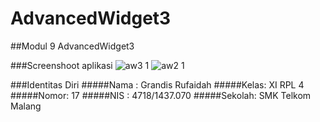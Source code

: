 # AdvancedWidget3
##Modul 9 AdvancedWidget3

###Screenshoot aplikasi
![aw3 1](https://cloud.githubusercontent.com/assets/23449098/21723925/259a5a9c-d3e7-11e6-936a-ee4dc4e37781.PNG)
![aw2 1](https://cloud.githubusercontent.com/assets/23449098/21723926/25a34562-d3e7-11e6-8616-4ed81762a4d4.PNG)

###Identitas Diri
#####Nama : Grandis Rufaidah
#####Kelas: XI RPL 4
#####Nomor: 17
#####NIS : 4718/1437.070
#####Sekolah: SMK Telkom Malang
